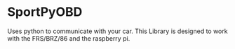 # SportPyOBD
Uses python to communicate with your car. This Library is designed to work with the FRS/BRZ/86 and the raspberry pi.
